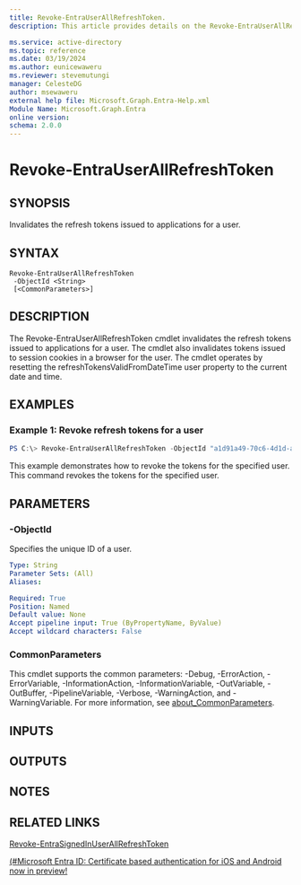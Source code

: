 ```yaml
---
title: Revoke-EntraUserAllRefreshToken.
description: This article provides details on the Revoke-EntraUserAllRefreshToken command.

ms.service: active-directory
ms.topic: reference
ms.date: 03/19/2024
ms.author: eunicewaweru
ms.reviewer: stevemutungi
manager: CelesteDG
author: msewaweru
external help file: Microsoft.Graph.Entra-Help.xml
Module Name: Microsoft.Graph.Entra
online version:
schema: 2.0.0
---
```


# Revoke-EntraUserAllRefreshToken

## SYNOPSIS
Invalidates the refresh tokens issued to applications for a user.

## SYNTAX

```
Revoke-EntraUserAllRefreshToken 
 -ObjectId <String> 
 [<CommonParameters>]
```

## DESCRIPTION
The Revoke-EntraUserAllRefreshToken cmdlet invalidates the refresh tokens issued to applications for a user. 
The cmdlet also invalidates tokens issued to session cookies in a browser for the user.
The cmdlet operates by resetting the refreshTokensValidFromDateTime user property to the current date and time.

## EXAMPLES

### Example 1: Revoke refresh tokens for a user
```powershell
PS C:\> Revoke-EntraUserAllRefreshToken -ObjectId "a1d91a49-70c6-4d1d-a80a-b74c820a9a33"
```

This example demonstrates how to revoke the tokens for the specified user.  
This command revokes the tokens for the specified user.

## PARAMETERS

### -ObjectId
Specifies the unique ID of a user.

```yaml
Type: String
Parameter Sets: (All)
Aliases:

Required: True
Position: Named
Default value: None
Accept pipeline input: True (ByPropertyName, ByValue)
Accept wildcard characters: False
```

### CommonParameters
This cmdlet supports the common parameters: -Debug, -ErrorAction, -ErrorVariable, -InformationAction, -InformationVariable, -OutVariable, -OutBuffer, -PipelineVariable, -Verbose, -WarningAction, and -WarningVariable. For more information, see [about_CommonParameters](https://go.microsoft.com/fwlink/?LinkID=113216).

## INPUTS

## OUTPUTS

## NOTES

## RELATED LINKS

[Revoke-EntraSignedInUserAllRefreshToken](Revoke-EntraSignedInUserAllRefreshToken.md)

[(#Microsoft Entra ID: Certificate based authentication for iOS and Android now in preview!](https://blogs.technet.microsoft.com/enterprisemobility/2016/07/18/azuread-certificate-based-authentication-for-ios-and-android-now-in-preview/)

